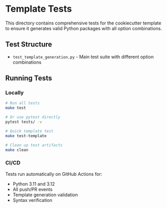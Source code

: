 # Template Tests

This directory contains comprehensive tests for the cookiecutter template to ensure it generates valid Python packages with all option combinations.

## Test Structure

- `test_template_generation.py` - Main test suite with different option combinations

## Running Tests

### Locally
```bash
# Run all tests
make test

# Or use pytest directly  
pytest tests/ -v

# Quick template test
make test-template

# Clean up test artifacts
make clean
```

### CI/CD
Tests run automatically on GitHub Actions for:
- Python 3.11 and 3.12
- All push/PR events
- Template generation validation
- Syntax verification

